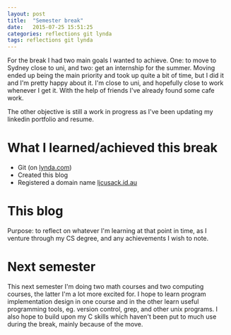 ```yaml
---
layout: post
title:  "Semester break"
date:   2015-07-25 15:51:25
categories: reflections git lynda
tags: reflections git lynda
---
```


For the break I had two main goals I wanted to achieve. One: to move to
Sydney close to uni, and two: get an internship for the summer. Moving
ended up being the main priority and took up quite a bit of time, but I
did it and I'm pretty happy about it. I'm close to uni, and hopefully
close to work whenever I get it. With the help of friends I've already
found some cafe work.

The other objective is still a work in progress as I've been updating
my linkedin portfolio and resume.


# What I learned/achieved this break
* Git (on [lynda.com](http://www.lynda.com))
* Created this blog
* Registered a domain name [ljcusack.id.au](http://www.ljcusack.id.au)


# This blog
Purpose: to reflect on whatever I'm learning at that point in time, as I
venture through my CS degree, and any achievements I wish to note.


# Next semester
This next semester I'm doing two math courses and two computing courses,
the latter I'm a lot more excited for. I hope to learn program
implementation design in one course and in the other learn useful
programming tools, eg. version control, grep, and other unix programs. I also hope to build upon my C skills which haven't been put to much use during
the break, mainly because of the move.

